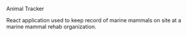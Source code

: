 Animal Tracker

React application used to keep record of marine mammals on site at a marine mammal rehab organization.
